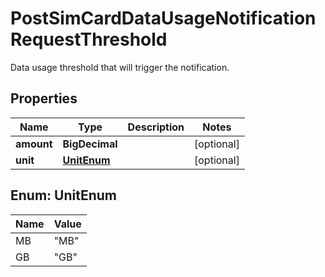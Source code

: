 

# PostSimCardDataUsageNotificationRequestThreshold

Data usage threshold that will trigger the notification.

## Properties

| Name | Type | Description | Notes |
|------------ | ------------- | ------------- | -------------|
|**amount** | **BigDecimal** |  |  [optional] |
|**unit** | [**UnitEnum**](#UnitEnum) |  |  [optional] |



## Enum: UnitEnum

| Name | Value |
|---- | -----|
| MB | &quot;MB&quot; |
| GB | &quot;GB&quot; |



